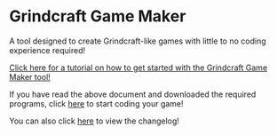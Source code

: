 # Grindcraft Game Maker

A tool designed to create Grindcraft-like games with little to no coding experience required!

[Click here for a tutorial on how to get started with the Grindcraft Game Maker tool!](docs/getting-started.md)

If you have read the above document and downloaded the required programs, click [here](docs/overview.md) to start coding your game!

You can also click [here](changelog.md) to view the changelog!